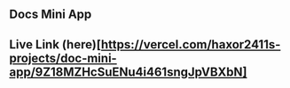 ## Docs Mini App

## Live Link (here)[https://vercel.com/haxor2411s-projects/doc-mini-app/9Z18MZHcSuENu4i461sngJpVBXbN]

